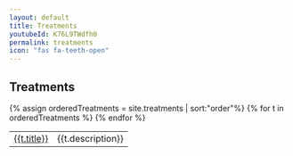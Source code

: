 ```yaml
---
layout: default
title: Treatments
youtubeId: K76L9TWdfh0
permalink: treatments
icon: "fas fa-teeth-open"
---
```

## Treatments


<table class="table table-striped">
<tbody>
{% assign orderedTreatments = site.treatments | sort:"order"%}
{% for t in orderedTreatments %}
  <tr>
    <td><a href="{{t.url}}">{{t.title}}</a></td>
    <td>{{t.description}}</td>
  </tr>
{% endfor %}
</tbody>
</table>
